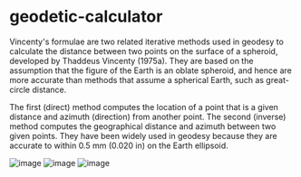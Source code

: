 # geodetic-calculator

Vincenty's formulae are two related iterative methods used in geodesy to calculate the distance between two points on the surface of a spheroid, developed by Thaddeus Vincenty (1975a). 
They are based on the assumption that the figure of the Earth is an oblate spheroid, and hence are more accurate than methods that assume a spherical Earth, such as great-circle distance.

The first (direct) method computes the location of a point that is a given distance and azimuth (direction) from another point. 
The second (inverse) method computes the geographical distance and azimuth between two given points. 
They have been widely used in geodesy because they are accurate to within 0.5 mm (0.020 in) on the Earth ellipsoid.

![image](https://user-images.githubusercontent.com/117952748/235535861-e745dbbd-71bf-43ff-96f0-82063915158c.png)
![image](https://user-images.githubusercontent.com/117952748/235535977-ce2e15cb-c0c2-466b-9753-eeae2680ce09.png)
![image](https://user-images.githubusercontent.com/117952748/235536095-a6eb0541-c626-4850-b054-b178bb1758e6.png)

